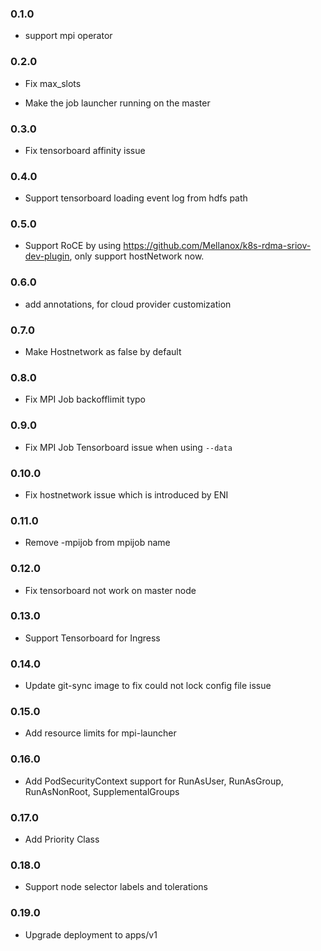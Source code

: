 ### 0.1.0

* support mpi operator


### 0.2.0

* Fix max_slots

* Make the job launcher running on the master

### 0.3.0

* Fix tensorboard affinity issue

### 0.4.0

* Support tensorboard loading event log from hdfs path

### 0.5.0

* Support RoCE by using https://github.com/Mellanox/k8s-rdma-sriov-dev-plugin, only support hostNetwork now.

### 0.6.0

* add annotations, for cloud provider customization

### 0.7.0

* Make Hostnetwork as false by default


### 0.8.0

* Fix MPI Job backofflimit typo


### 0.9.0

* Fix MPI Job Tensorboard issue when using `--data`


### 0.10.0

* Fix hostnetwork issue which is introduced by ENI

### 0.11.0

* Remove -mpijob from mpijob name

### 0.12.0

* Fix tensorboard not work on master node

### 0.13.0

* Support Tensorboard for Ingress 

### 0.14.0

* Update git-sync image to fix could not lock config file issue


### 0.15.0

* Add resource limits for mpi-launcher

### 0.16.0

* Add PodSecurityContext support for RunAsUser, RunAsGroup, RunAsNonRoot, SupplementalGroups

### 0.17.0

* Add Priority Class

### 0.18.0

* Support node selector labels and tolerations

### 0.19.0

* Upgrade deployment to apps/v1
